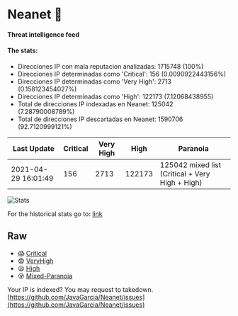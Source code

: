 # Neanet :hocho:
#### Threat intelligence feed
#### The stats:

- Direcciones IP con mala reputacion analizadas: 1715748 (100%)
- Direcciones IP determinadas como 'Critical':  156 (0.0090922443156%)
- Direcciones IP determinadas como 'Very High':  2713 (0.158123454027%)
- Direcciones IP determinadas como 'High':  122173 (7.12068438955)
- Total de direcciones IP indexadas en Neanet:  125042 (7.28790008789%)
- Total de direcciones IP descartadas en Neanet:  1590706 (92.7120999121%)

| Last Update | Critical | Very High | High | Paranoia |
| --- | --- | --- | --- | --- |
| 2021-04-29 16:01:49 | 156 | 2713 | 122173 | 125042 mixed list (Critical + Very High + High)|

![Stats](https://docs.google.com/spreadsheets/d/e/2PACX-1vSnaNMIXVabIpDJjufMlzH7poXnshF3mgd8Is1g9ytUEzVsP5my4Trn8f-xkoLLQ38xpL3HtmUexLo6/pubchart?oid=501124687&format=image)

For the historical stats go to: [link](/stats.csv)
## Raw
- :scream: [Critical](https://raw.githubusercontent.com/JavaGarcia/Neanet/master/blacklists/neanet_critical.txt)
- :fearful: [VeryHigh](https://raw.githubusercontent.com/JavaGarcia/Neanet/master/blacklists/neanet_veryHigh.txtt)
- :frowning: [High](https://raw.githubusercontent.com/JavaGarcia/Neanet/master/blacklists/neanet_high.txt)
- :dizzy_face: [Mixed-Paranoia](https://raw.githubusercontent.com/JavaGarcia/Neanet/master/blacklists/neanet_all.txt)


Your IP is indexed? You may request to takedown. [https://github.com/JavaGarcia/Neanet/issues](https://github.com/JavaGarcia/Neanet/issues)






















































































































































































































































































































































































































































































































































































































































































































































































































































































































































































































































































































































































































































































































































































































































































































































































































































































































































































































































































































































































































































































































































































































































































































































































































































































































































































































































































































































































































































































































































































































































































































































































































































































































































































































































































































































































































































































































































































































































































































































































































































































































































































































































































































































































































































































































































































































































































































































































































































































































































































































































































































































































































































































































































































































































































































































































































































































































































































































































































































































































































































































































































































